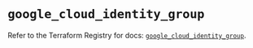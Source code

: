 # `google_cloud_identity_group`

Refer to the Terraform Registry for docs: [`google_cloud_identity_group`](https://registry.terraform.io/providers/hashicorp/google/5.31.1/docs/resources/cloud_identity_group).
